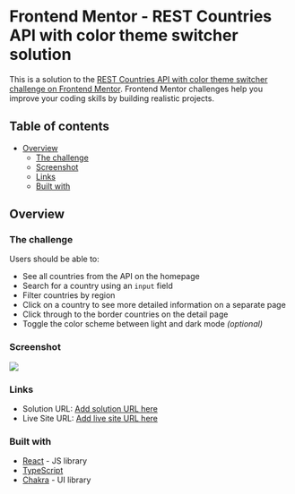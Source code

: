 # Frontend Mentor - REST Countries API with color theme switcher solution

This is a solution to the [REST Countries API with color theme switcher challenge on Frontend Mentor](https://www.frontendmentor.io/challenges/rest-countries-api-with-color-theme-switcher-5cacc469fec04111f7b848ca). Frontend Mentor challenges help you improve your coding skills by building realistic projects.

## Table of contents

- [Overview](#overview)
    - [The challenge](#the-challenge)
    - [Screenshot](#screenshot)
    - [Links](#links)
    - [Built with](#built-with)


## Overview

### The challenge

Users should be able to:

- See all countries from the API on the homepage
- Search for a country using an `input` field
- Filter countries by region
- Click on a country to see more detailed information on a separate page
- Click through to the border countries on the detail page
- Toggle the color scheme between light and dark mode *(optional)*

### Screenshot

![](./screenshot.jpg)


### Links

- Solution URL: [Add solution URL here](https://your-solution-url.com)
- Live Site URL: [Add live site URL here](https://your-live-site-url.com)

### Built with

- [React](https://reactjs.org/) - JS library
- [TypeScript](https://www.typescriptlang.org/)
- [Chakra](https://chakra-ui.com/) - UI library
